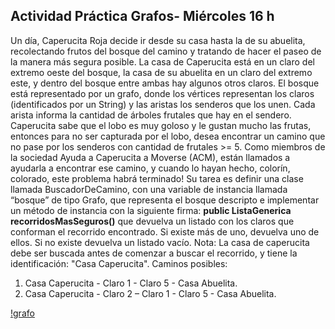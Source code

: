 ## Actividad Práctica Grafos- Miércoles 16 h

Un día, Caperucita Roja decide ir desde su casa hasta la de su abuelita, recolectando frutos del bosque del camino y tratando de hacer el paseo de la manera más segura posible. La casa de Caperucita está en un claro del extremo oeste del bosque, la casa de su abuelita en un claro del extremo este, y dentro del bosque entre ambas hay algunos otros claros. El bosque está representado por un grafo, donde los vértices representan los claros (identificados por un String) y las aristas los senderos que los unen. 
Cada arista informa la cantidad de árboles frutales que hay en el sendero. Caperucita sabe que el lobo es muy goloso y le gustan mucho las frutas, entonces para no ser capturada por el lobo, desea encontrar un camino que no pase por los senderos con cantidad de frutales >= 5. Como miembros de la sociedad Ayuda a Caperucita a Moverse (ACM), están llamados a ayudarla a encontrar ese camino, y cuando lo hayan hecho, colorín, colorado, este problema habrá terminado! 
Su tarea es definir una clase llamada BuscadorDeCamino, con una variable de instancia llamada “bosque” de tipo Grafo, que representa el bosque descripto e implementar un método de instancia con la siguiente firma:
**public ListaGenerica recorridosMasSeguros()** que devuelva un listado con los claros que conforman el recorrido encontrado. 
Si existe más de uno, devuelva uno de ellos. Si no existe devuelva un listado vacío. 
Nota: La casa de caperucita debe ser buscada antes de comenzar a buscar el recorrido, y tiene la identificación: "Casa Caperucita". 
Caminos posibles:
1) Casa Caperucita - Claro 1 - Claro 5 - Casa Abuelita.
2) Casa Caperucita - Claro 2 – Claro 1 - Claro 5 - Casa Abuelita.

[!grafo](grafo-caperucita1.jpg)
